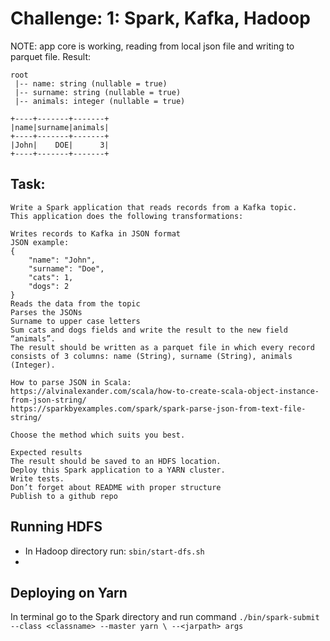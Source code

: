 # Challenge: 1: Spark, Kafka, Hadoop
NOTE: app core is working, reading from local json file and writing to parquet file.
 Result:
```text
root
 |-- name: string (nullable = true)
 |-- surname: string (nullable = true)
 |-- animals: integer (nullable = true)

+----+-------+-------+
|name|surname|animals|
+----+-------+-------+
|John|    DOE|      3|
+----+-------+-------+
```

## Task:
```text
Write a Spark application that reads records from a Kafka topic.
This application does the following transformations:

Writes records to Kafka in JSON format
JSON example:
{
    "name": "John",
    "surname": "Doe",
    "cats": 1,
    "dogs": 2
}
Reads the data from the topic
Parses the JSONs
Surname to upper case letters
Sum cats and dogs fields and write the result to the new field “animals”.
The result should be written as a parquet file in which every record consists of 3 columns: name (String), surname (String), animals (Integer).

How to parse JSON in Scala:
https://alvinalexander.com/scala/how-to-create-scala-object-instance-from-json-string/
https://sparkbyexamples.com/spark/spark-parse-json-from-text-file-string/

Choose the method which suits you best.

Expected results
The result should be saved to an HDFS location.
Deploy this Spark application to a YARN cluster.
Write tests.
Don’t forget about README with proper structure
Publish to a github repo

```

## Running HDFS
* In Hadoop directory run:
```sbin/start-dfs.sh```
* 

## Deploying on Yarn
In terminal go to the Spark directory and run command
```./bin/spark-submit --class <classname> --master yarn \ --<jarpath> args   ```

